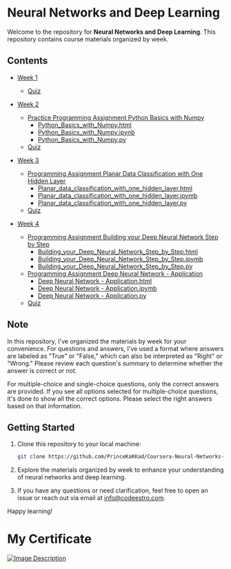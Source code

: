 # Neural Networks and Deep Learning

Welcome to the repository for **Neural Networks and Deep Learning**. This repository contains course materials organized by week.

## Contents

- [Week 1](https://github.com/PrinceKaKKad/Coursera-Neural-Networks-and-Deep-Learning/tree/main/Week%201)
  - [Quiz](https://github.com/PrinceKaKKad/Coursera-Neural-Networks-and-Deep-Learning/blob/main/Week%201/Neural%20Networks%20and%20Deep%20Learning.pdf)
  
- [Week 2](https://github.com/PrinceKaKKad/Coursera-Neural-Networks-and-Deep-Learning/tree/main/Week%202)
  - [Practice Programming Assignment Python Basics with Numpy](https://github.com/PrinceKaKKad/Coursera-Neural-Networks-and-Deep-Learning/tree/main/Week%202/Practice%20Programming%20Assignment%20Python%20Basics%20with%20Numpy)
    - [Python_Basics_with_Numpy.html](https://github.com/PrinceKaKKad/Coursera-Neural-Networks-and-Deep-Learning/blob/main/Week%202/Practice%20Programming%20Assignment%20Python%20Basics%20with%20Numpy/Python_Basics_with_Numpy.html)
    - [Python_Basics_with_Numpy.ipynb](https://github.com/PrinceKaKKad/Coursera-Neural-Networks-and-Deep-Learning/blob/main/Week%202/Practice%20Programming%20Assignment%20Python%20Basics%20with%20Numpy/Python_Basics_with_Numpy.ipynb)
    - [Python_Basics_with_Numpy.py](https://github.com/PrinceKaKKad/Coursera-Neural-Networks-and-Deep-Learning/blob/main/Week%202/Practice%20Programming%20Assignment%20Python%20Basics%20with%20Numpy/Python_Basics_with_Numpy.py)
  - [Quiz](https://github.com/PrinceKaKKad/Coursera-Neural-Networks-and-Deep-Learning/blob/main/Week%202/Week%202.pdf)
  
- [Week 3](https://github.com/PrinceKaKKad/Coursera-Neural-Networks-and-Deep-Learning/tree/main/Week%203)
  - [Programming Assignment Planar Data Classification with One Hidden Layer](https://github.com/PrinceKaKKad/Coursera-Neural-Networks-and-Deep-Learning/tree/main/Week%203/Programming%20Assignment%20Planar%20Data%20Classification%20with%20One%20Hidden%20Layer)
    - [Planar_data_classification_with_one_hidden_layer.html](https://github.com/PrinceKaKKad/Coursera-Neural-Networks-and-Deep-Learning/blob/main/Week%203/Programming%20Assignment%20Planar%20Data%20Classification%20with%20One%20Hidden%20Layer/Planar_data_classification_with_one_hidden_layer.html)
    - [Planar_data_classification_with_one_hidden_layer.ipymb](https://github.com/PrinceKaKKad/Coursera-Neural-Networks-and-Deep-Learning/blob/main/Week%203/Programming%20Assignment%20Planar%20Data%20Classification%20with%20One%20Hidden%20Layer/Planar_data_classification_with_one_hidden_layer.ipymb)
    - [Planar_data_classification_with_one_hidden_layer.py](https://github.com/PrinceKaKKad/Coursera-Neural-Networks-and-Deep-Learning/blob/main/Week%203/Programming%20Assignment%20Planar%20Data%20Classification%20with%20One%20Hidden%20Layer/Planar_data_classification_with_one_hidden_layer.py)
  - [Quiz](https://github.com/PrinceKaKKad/Coursera-Neural-Networks-and-Deep-Learning/blob/main/Week%203/Week%203.pdf)
  
- [Week 4](https://github.com/PrinceKaKKad/Coursera-Neural-Networks-and-Deep-Learning/tree/main/Week%204)
    - [Programming Assignment Building your Deep Neural Network Step by Step](https://github.com/PrinceKaKKad/Coursera-Neural-Networks-and-Deep-Learning/tree/main/Week%204/Programming%20Assignment%20Building%20your%20Deep%20Neural%20Network%20Step%20by%20Step)
      - [Building_your_Deep_Neural_Network_Step_by_Step.html](https://github.com/PrinceKaKKad/Coursera-Neural-Networks-and-Deep-Learning/blob/main/Week%204/Programming%20Assignment%20Building%20your%20Deep%20Neural%20Network%20Step%20by%20Step/Building_your_Deep_Neural_Network_Step_by_Step.html)
      - [Building_your_Deep_Neural_Network_Step_by_Step.ipymb](https://github.com/PrinceKaKKad/Coursera-Neural-Networks-and-Deep-Learning/blob/main/Week%204/Programming%20Assignment%20Building%20your%20Deep%20Neural%20Network%20Step%20by%20Step/Building_your_Deep_Neural_Network_Step_by_Step.ipynb)
      - [Building_your_Deep_Neural_Network_Step_by_Step.py](https://github.com/PrinceKaKKad/Coursera-Neural-Networks-and-Deep-Learning/blob/main/Week%204/Programming%20Assignment%20Building%20your%20Deep%20Neural%20Network%20Step%20by%20Step/Building_your_Deep_Neural_Network_Step_by_Step.py)
    - [Programming Assignment Deep Neural Network - Application](https://github.com/PrinceKaKKad/Coursera-Neural-Networks-and-Deep-Learning/tree/main/Week%204/Programming%20Assignment%20Deep%20Neural%20Network%20-%20Application)
      - [Deep Neural Network - Application.html](https://github.com/PrinceKaKKad/Coursera-Neural-Networks-and-Deep-Learning/blob/main/Week%204/Programming%20Assignment%20Deep%20Neural%20Network%20-%20Application/Deep%20Neural%20Network%20-%20Application.html)
      - [Deep Neural Network - Application.ipymb](https://github.com/PrinceKaKKad/Coursera-Neural-Networks-and-Deep-Learning/blob/main/Week%204/Programming%20Assignment%20Deep%20Neural%20Network%20-%20Application/Deep%20Neural%20Network%20-%20Application.ipynb)
      - [Deep Neural Network - Application.py](https://github.com/PrinceKaKKad/Coursera-Neural-Networks-and-Deep-Learning/blob/main/Week%204/Programming%20Assignment%20Deep%20Neural%20Network%20-%20Application/Deep%20Neural%20Network%20-%20Application.py)
  - [Quiz](https://github.com/PrinceKaKKad/Coursera-Neural-Networks-and-Deep-Learning/blob/main/Week%204/Week%204.pdf)

## Note

In this repository, I've organized the materials by week for your convenience. For questions and answers, I've used a format where answers are labeled as "True" or "False," which can also be interpreted as "Right" or "Wrong." Please review each question's summary to determine whether the answer is correct or not. 

For multiple-choice and single-choice questions, only the correct answers are provided. If you see all options selected for multiple-choice questions, it's done to show all the correct options. Please select the right answers based on that information.

## Getting Started

1. Clone this repository to your local machine:

   ```bash
   git clone https://github.com/PrinceKaKKad/Coursera-Neural-Networks-and-Deep-Learning.git
   ```
2. Explore the materials organized by week to enhance your understanding of neural networks and deep learning.
3. If you have any questions or need clarification, feel free to open an issue or reach out via email at [info@codeestro.com](info@codeestro.com).

Happy learning!


# My Certificate 
<a href="https://www.coursera.org/account/accomplishments/verify/KMS3WB54LRPA">
    <img src="https://codeestro.com/assets/images/KMS3WB54LRPA.jpeg" alt="Image Description">
</a>
